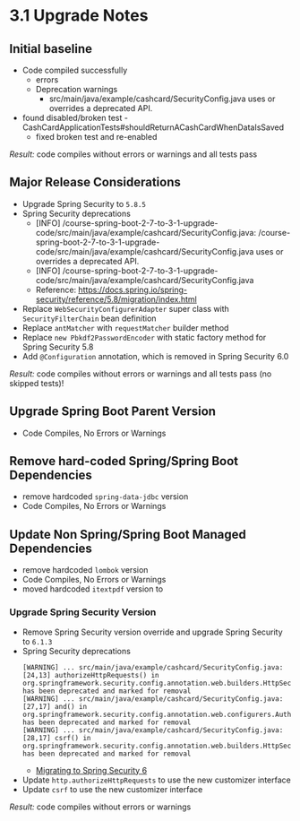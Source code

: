 # 3.1 Upgrade Notes

## Initial baseline

- Code compiled successfully
  - errors
  - Deprecation warnings
    -  src/main/java/example/cashcard/SecurityConfig.java uses or overrides a deprecated API.
- found disabled/broken test - CashCardApplicationTests#shouldReturnACashCardWhenDataIsSaved
    - fixed broken test and re-enabled

_Result:_ code compiles without errors or warnings and all tests pass

## Major Release Considerations

- Upgrade Spring Security to `5.8.5`
- Spring Security deprecations
  - [INFO] /course-spring-boot-2-7-to-3-1-upgrade-code/src/main/java/example/cashcard/SecurityConfig.java: /course-spring-boot-2-7-to-3-1-upgrade-code/src/main/java/example/cashcard/SecurityConfig.java uses or overrides a deprecated API.
  - [INFO] /course-spring-boot-2-7-to-3-1-upgrade-code/src/main/java/example/cashcard/SecurityConfig.java
  - Reference: https://docs.spring.io/spring-security/reference/5.8/migration/index.html
- Replace `WebSecurityConfigurerAdapter` super class with `SecurityFilterChain` bean definition
- Replace `antMatcher` with `requestMatcher` builder method
- Replace `new Pbkdf2PasswordEncoder` with static factory method for Spring Security 5.8
- Add `@Configuration` annotation, which is removed in Spring Security 6.0

_Result:_ code compiles without errors or warnings and all tests pass (no skipped tests)!

## Upgrade Spring Boot Parent Version

- Code Compiles, No Errors or Warnings

## Remove hard-coded Spring/Spring Boot Dependencies

- remove hardcoded `spring-data-jdbc` version
- Code Compiles, No Errors or Warnings

## Update Non Spring/Spring Boot Managed Dependencies

- remove hardcoded `lombok` version
- Code Compiles, No Errors or Warnings
- moved hardcoded `itextpdf` version to <properties>

### Upgrade Spring Security Version

- Remove Spring Security version override and upgrade Spring Security to `6.1.3`
- Spring Security deprecations
  ```
  [WARNING] ... src/main/java/example/cashcard/SecurityConfig.java:[24,13] authorizeHttpRequests() in org.springframework.security.config.annotation.web.builders.HttpSecurity has been deprecated and marked for removal
  [WARNING] ... src/main/java/example/cashcard/SecurityConfig.java:[27,17] and() in org.springframework.security.config.annotation.web.configurers.AuthorizeHttpRequestsConfigurer.AuthorizationManagerRequestMatcherRegistry has been deprecated and marked for removal
  [WARNING] ... src/main/java/example/cashcard/SecurityConfig.java:[28,17] csrf() in org.springframework.security.config.annotation.web.builders.HttpSecurity has been deprecated and marked for removal
  ```
  - [Migrating to Spring Security 6](https://docs.spring.io/spring-security/reference/6.0/migration/index.html)
- Update `http.authorizeHttpRequests` to use the new customizer interface
- Update `csrf` to use the new customizer interface

_Result:_ code compiles without errors or warnings